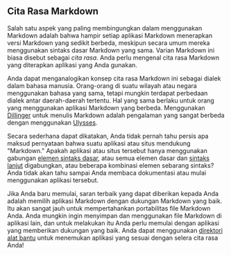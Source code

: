 ## Cita Rasa Markdown

Salah satu aspek yang paling membingungkan dalam menggunakan Markdown adalah bahwa hampir setiap aplikasi Markdown menerapkan versi Markdown yang sedikit berbeda, meskipun secara umum mereka menggunakan sintaks dasar Markdown yang sama. Varian Markdown ini biasa disebut sebagai *cita rasa*. Anda perlu mengenal cita rasa Markdown yang diterapkan aplikasi yang Anda gunakan.

Anda dapat menganalogikan konsep cita rasa Markdown ini sebagai dialek dalam bahasa manusia. Orang-orang di suatu wilayah atau negara menggunakan bahasa yang sama, tetapi mungkin terdapat perbedaan dialek antar daerah-daerah tertentu. Hal yang sama berlaku untuk orang yang menggunakan aplikasi Markdown yang berbeda. Menggunakan [Dillinger](/tools/dillinger/) untuk menulis Markdown adalah pengalaman yang sangat berbeda dengan menggunakan [Ulysses](/tools/ulysses/).

Secara sederhana dapat dikatakan, Anda tidak pernah tahu persis apa maksud pernyataan  bahwa suatu aplikasi atau situs mendukung "Markdown." Apakah aplikasi atau situs tersebut hanya menggunakan  gabungan [elemen sintaks dasar](/basic-syntax/), atau semua elemen dasar dan [sintaks lanjut](/extended-syntax/) digabungkan, atau beberapa kombinasi elemen sebarang sintaks? Anda tidak akan tahu sampai Anda membaca dokumentasi atau mulai menggunakan aplikasi tersebut.

Jika Anda baru memulai, saran terbaik yang dapat diberikan kepada Anda adalah memilih aplikasi Markdown dengan dukungan Markdown yang baik. Itu akan sangat jauh untuk mempertahankan portabilitas file Markdown Anda. Anda mungkin ingin menyimpan dan menggunakan file Markdown di aplikasi lain, dan untuk melakukan itu Anda perlu memulai dengan aplikasi yang memberikan dukungan yang baik. Anda dapat menggunakan [direktori alat bantu](/tools/) untuk menemukan aplikasi yang sesuai dengan selera cita rasa Anda!

